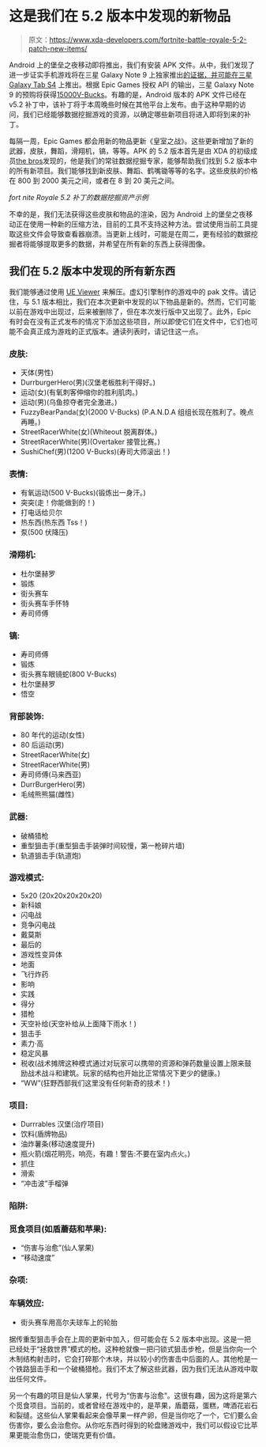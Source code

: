 # 这是我们在 5.2 版本中发现的新物品

> 原文：<https://www.xda-developers.com/fortnite-battle-royale-5-2-patch-new-items/>

Android 上的堡垒之夜移动即将推出，我们有安装 APK 文件。从中，我们发现了进一步证实手机游戏将在三星 Galaxy Note 9 上独家推出[的证据，并可能在](https://www.xda-developers.com/fortnite-mobile-on-android-samsung-galaxy-note-9-exclusive)[三星 Galaxy Tab S4](https://www.xda-developers.com/samsung-galaxy-tab-s4-fortnite-mobile-on-android) 上推出。根据 Epic Games 授权 API 的输出，三星 Galaxy Note 9 的预购将获得[15000V-Bucks](https://www.xda-developers.com/samsung-galaxy-note-9-pre-order-fortnite-mobile-promotion/)。有趣的是，Android 版本的 APK 文件已经在 v5.2 补丁中，该补丁将于本周晚些时候在其他平台上发布。由于这种早期的访问，我们已经能够数据挖掘游戏的资源，以确定哪些新项目将进入即将到来的补丁。

每隔一周，Epic Games 都会用新的物品更新《皇室之战》。这些更新增加了新的武器，皮肤，舞蹈，滑翔机，镐，等等。APK 的 5.2 版本首先是由 XDA 的初级成员[the bros](https://forum.xda-developers.com/member.php?u=8761459)发现的，他是我们的常驻数据挖掘专家，能够帮助我们找到 5.2 版本中的所有新项目。我们能够找到新皮肤、舞蹈、鹤嘴锄等等的名字。这些皮肤的价格在 800 到 2000 美元之间，或者在 8 到 20 美元之间。

*fort nite Royale 5.2 补丁的数据挖掘资产示例*

不幸的是，我们无法获得这些皮肤和物品的渲染，因为 Android 上的堡垒之夜移动正在使用一种新的压缩方法，目前的工具不支持这种方法。尝试使用当前工具提取这些文件会导致查看器崩溃。当更新上线时，可能是在周二，更有经验的数据挖掘者将能够提取更多的数据，并希望在所有新的东西上获得图像。

## 我们在 5.2 版本中发现的所有新东西

我们能够通过使用 [UE Viewer](http://www.gildor.org/en/projects/umodel) 来解压。虚幻引擎制作的游戏中的 pak 文件。请记住，与 5.1 版本相比，我们在本次更新中发现的以下物品是新的。然而，它们可能以前在游戏中出现过，后来被删除了，但在本次发行版中又出现了。此外，Epic 有时会在没有正式发布的情况下添加这些项目，所以即使它们在文件中，它们也可能不会真正成为游戏的正式版本。通读列表时，请记住这一点。

### 皮肤:

*   天体(男性)
*   DurrburgerHero(男)(汉堡老板胜利干得好。)
*   运动(女)(有氧刺客伸缩你的胜利肌肉。)
*   运动(男)(乌鱼掠夺者完全激进。)
*   FuzzyBearPanda(女)(2000 V-Bucks) (P.A.N.D.A 组组长现在胜利了。晚点再睡。)
*   StreetRacerWhite(女)(Whiteout 脱离群体。)
*   StreetRacerWhite(男)(Overtaker 接管比赛。)
*   SushiChef(男)(1200 V-Bucks)(寿司大师滚出！)

### 表情:

*   有氧运动(500 V-Bucks)(锻炼出一身汗。)
*   突突(走！你能做到的！)
*   打电话给贝尔
*   热东西(热东西 Tss！)
*   泵(500 伏降压)

### 滑翔机:

*   杜尔堡赫罗
*   锻炼
*   街头赛车
*   街头赛车手怀特
*   寿司师傅

### 镐:

*   寿司师傅
*   锻炼
*   街头赛车眼镜蛇(800 V-Bucks)
*   杜尔堡赫罗
*   悟空

### 背部装饰:

*   80 年代的运动(女性)
*   80 后运动(男)
*   StreetRacerWhite(女)
*   StreetRacerWhite(男)
*   寿司师傅(马来西亚)
*   DurrBurgerHero(男)
*   毛绒熊熊猫(雌性)

### 武器:

*   破桶猎枪
*   重型狙击手(重型狙击手装弹时间较慢，第一枪碎片墙)
*   轨道狙击手(轨道炮)

### 游戏模式:

*   5x20 (20x20x20x20x20)
*   新科娘
*   闪电战
*   竞争闪电战
*   戴莫斯
*   最后的
*   游戏性变异体
*   地面
*   飞行炸药
*   影响
*   实践
*   得分
*   猎枪
*   天空补给(天空补给从上面降下雨水！)
*   狙击手
*   素力·高
*   稳定风暴
*   税收(战术摊牌这种模式通过对玩家可以携带的资源和弹药数量设置上限来鼓励战术战斗和建筑。玩家的结构也开始比正常情况下更少的健康。)
*   “WW”(狂野西部我们这里没有任何新奇的技术！)

### 项目:

*   Durrrables 汉堡(治疗项目)
*   饮料(盾牌物品)
*   油炸薯条(移动速度提升)
*   瓶火箭(烟花明亮，响亮，有趣！警告:不要在室内点火。)
*   抓住
*   滑索
*   “冲击波”手榴弹

### 陷阱:

### 觅食项目(如盾蘑菇和苹果):

*   “伤害与治愈”(仙人掌果)
*   “移动速度”

### 杂项:

### 车辆效应:

*   街头赛车用高尔夫球车上的轮胎

据传重型狙击手会在上周的更新中加入，但可能会在 5.2 版本中出现。这是一把已经处于“拯救世界”模式的枪。这种枪就像一把闩锁式狙击步枪，但是当你向一个木制结构射击时，它会打碎那个木块，并以较小的伤害击中后面的人。其他枪是一个铁路狙击手和一个破桶猎枪。我们不太了解这些武器，因为我们无法从游戏中取出任何文件。

另一个有趣的项目是仙人掌果，代号为“伤害与治愈”。这很有趣，因为这将是第六个觅食项目。当前的，或者曾经在游戏中的，是苹果，盾蘑菇，蛋糕，啤酒花岩石和裂缝。这些仙人掌果看起来会像苹果一样产卵，但是当你吃了一个，它们要么会伤害你，要么会治愈你。从你吃东西时得到的轮盘赌游戏中，我们可以假设它比苹果更能治愈伤口，使瑞克更有价值。